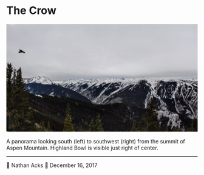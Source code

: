 # The Crow

![Snow-capped mountains border a steep valley](assets/72a972eb6c1aa28f97f795edee8dca23.webp)

A panorama looking south (left) to southwest (right) from the summit of Aspen Mountain. Highland Bowl is visible just right of center.

- - - -

👤 Nathan Acks
📅 December 16, 2017
